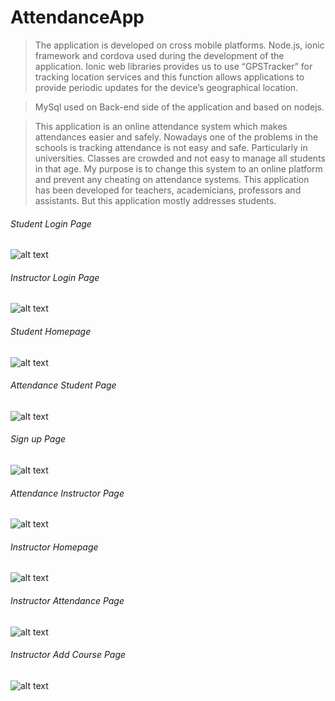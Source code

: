 # AttendanceApp

 > The application is developed on cross mobile platforms. Node.js, 
 ionic framework and cordova used during the development of the application.
 Ionic web libraries provides us to use “GPSTracker” for tracking location 
 services and this function allows applications to provide periodic updates 
 for the device’s geographical location. 
 
 > MySql used on Back-end side of the application and based on nodejs.

 > This application is an online attendance system which makes attendances easier and safely.
 Nowadays one of the problems in the schools is tracking attendance is not easy and safe. 
 Particularly in universities. Classes are crowded and not easy to manage all students in that age. 
 My purpose is to change this system to an online platform and prevent any cheating on attendance systems. This application has been developed for teachers, academicians, professors and assistants. But this application mostly addresses students. 
  ######  Student Login Page
  
 ![alt text](https://github.com/gokhanakaraman/AttendanceApp/blob/master/attandaceApp/resources/1.png)
 
  ######  Instructor Login Page
 
 ![alt text](https://github.com/gokhanakaraman/AttendanceApp/blob/master/attandaceApp/resources/2.png)
 
 ######   Student Homepage
  
 ![alt text](https://github.com/gokhanakaraman/AttendanceApp/blob/master/attandaceApp/resources/3.png)
 
 ######   Attendance Student Page
   
 ![alt text](https://github.com/gokhanakaraman/AttendanceApp/blob/master/attandaceApp/resources/4.png)
 
 ######   Sign up Page
    
 ![alt text](https://github.com/gokhanakaraman/AttendanceApp/blob/master/attandaceApp/resources/5.png)
 
 ######   Attendance Instructor Page 
     
 ![alt text](https://github.com/gokhanakaraman/AttendanceApp/blob/master/attandaceApp/resources/6.png)
 
 ######   Instructor Homepage
      
 ![alt text](https://github.com/gokhanakaraman/AttendanceApp/blob/master/attandaceApp/resources/7.png)
 
 ######   Instructor Attendance Page
       
 ![alt text](https://github.com/gokhanakaraman/AttendanceApp/blob/master/attandaceApp/resources/8.png)
 
 ######   Instructor Add Course Page
        
 ![alt text](https://github.com/gokhanakaraman/AttendanceApp/blob/master/attandaceApp/resources/9.png)
 
           
           
           
 

